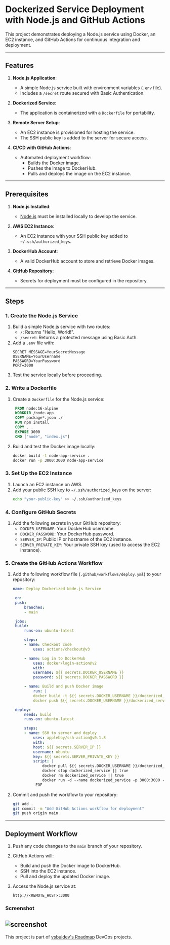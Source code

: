 # Dockerized Service Deployment with Node.js and GitHub Actions

This project demonstrates deploying a Node.js service using Docker, an EC2 instance, and GitHub Actions for continuous integration and deployment.

---

## Features

1. **Node.js Application**:

   - A simple Node.js service built with environment variables (`.env` file).
   - Includes a `/secret` route secured with Basic Authentication.

2. **Dockerized Service**:

   - The application is containerized with a `Dockerfile` for portability.

3. **Remote Server Setup**:

   - An EC2 instance is provisioned for hosting the service.
   - The SSH public key is added to the server for secure access.

4. **CI/CD with GitHub Actions**:
   - Automated deployment workflow:
     - Builds the Docker image.
     - Pushes the image to DockerHub.
     - Pulls and deploys the image on the EC2 instance.

---

## Prerequisites

1. **Node.js Installed**:

   - [Node.js](https://nodejs.org/) must be installed locally to develop the service.

2. **AWS EC2 Instance**:

   - An EC2 instance with your SSH public key added to `~/.ssh/authorized_keys`.

3. **DockerHub Account**:

   - A valid DockerHub account to store and retrieve Docker images.

4. **GitHub Repository**:
   - Secrets for deployment must be configured in the repository.

---

## Steps

### 1. Create the Node.js Service

1. Build a simple Node.js service with two routes:
   - `/`: Returns "Hello, World!".
   - `/secret`: Returns a protected message using Basic Auth.
2. Add a `.env` file with:
   ```env
   SECRET_MESSAGE=YourSecretMessage
   USERNAME=YourUsername
   PASSWORD=YourPassword
   PORT=3000
   ```
3. Test the service locally before proceeding.

### 2. Write a Dockerfile

1. Create a `Dockerfile` for the Node.js service:
   ```dockerfile
    FROM node:16-alpine
    WORKDIR /node-app
    COPY package*.json ./
    RUN npm install
    COPY . .
    EXPOSE 3000
    CMD ["node", "index.js"]
   ```
2. Build and test the Docker image locally:
   ```bash
   docker build -t node-app-service .
   docker run -p 3000:3000 node-app-service
   ```

### 3. Set Up the EC2 Instance

1. Launch an EC2 instance on AWS.
2. Add your public SSH key to `~/.ssh/authorized_keys` on the server:
   ```bash
   echo "your-public-key" >> ~/.ssh/authorized_keys
   ```

### 4. Configure GitHub Secrets

1. Add the following secrets in your GitHub repository:
   - `DOCKER_USERNAME`: Your DockerHub username.
   - `DOCKER_PASSWORD`: Your DockerHub password.
   - `SERVER_IP`: Public IP or hostname of the EC2 instance.
   - `SERVER_PRIVATE_KEY`: Your private SSH key (used to access the EC2 instance).

### 5. Create the GitHub Actions Workflow

1. Add the following workflow file (`.github/workflows/deploy.yml`) to your repository:

   ```yaml
   name: Deploy Dockerized Node.js Service

    on:
    push:
        branches:
        - main

    jobs:
    build:
        runs-on: ubuntu-latest

        steps:
        - name: Checkout code
            uses: actions/checkout@v3

        - name: Log in to DockerHub
            uses: docker/login-action@v2
            with:
            username: ${{ secrets.DOCKER_USERNAME }}
            password: ${{ secrets.DOCKER_PASSWORD }}

        - name: Build and push Docker image
            run: |
            docker build -t ${{ secrets.DOCKER_USERNAME }}/dockerized_service:latest .
            docker push ${{ secrets.DOCKER_USERNAME }}/dockerized_service:latest

    deploy:
        needs: build
        runs-on: ubuntu-latest

        steps:
        - name: SSH to server and deploy
            uses: appleboy/ssh-action@v0.1.8
            with:
            host: ${{ secrets.SERVER_IP }}
            username: ubuntu
            key: ${{ secrets.SERVER_PRIVATE_KEY }}
            script: |
                docker pull ${{ secrets.DOCKER_USERNAME }}/dockerized_service:latest
                docker stop dockerized_service || true
                docker rm dockerized_service || true
                docker run -d --name dockerized_service -p 3000:3000 --env-file ~/secrets_node/.env ${{ secrets.DOCKER_USERNAME }}/dockerized_service:latest
             EOF
   ```

2. Commit and push the workflow to your repository:
   ```bash
   git add .
   git commit -m "Add GitHub Actions workflow for deployment"
   git push origin main
   ```

---

## Deployment Workflow

1. Push any code changes to the `main` branch of your repository.
2. GitHub Actions will:

   - Build and push the Docker image to DockerHub.
   - SSH into the EC2 instance.
   - Pull and deploy the updated Docker image.

3. Access the Node.js service at:
   ```
   http://<REMOTE_HOST>:3000
   ```

### Screenshot

## ![screenshot](https://github.com/vsbuidev/dockerized-service/screenshot.png)

This project is part of [vsbuidev's Roadmap](https://roadmap.sh/projects/dockerized-service-deployment) DevOps projects.
